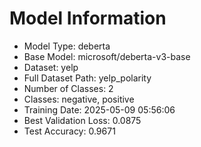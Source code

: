 # Model Information

- Model Type: deberta
- Base Model: microsoft/deberta-v3-base
- Dataset: yelp
- Full Dataset Path: yelp_polarity
- Number of Classes: 2
- Classes: negative, positive
- Training Date: 2025-05-09 05:56:06
- Best Validation Loss: 0.0875
- Test Accuracy: 0.9671
